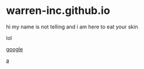 # warren-inc.github.io
hi my name is not telling and i am here to eat your skin

lol

[google](https://google.com)

[a](https://zombsroyale.app.link/CZlCfO6qmpb)

